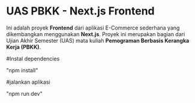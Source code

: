# UAS PBKK - Next.js Frontend

Ini adalah proyek **Frontend** dari aplikasi E-Commerce sederhana yang dikembangkan menggunakan **Next.js**. Proyek ini merupakan bagian dari Ujian Akhir Semester (UAS) mata kuliah **Pemograman Berbasis Kerangka Kerja (PBKK)**.

#Instal dependencies

"npm install"

#jalankan aplikasi

"npm run dev"
